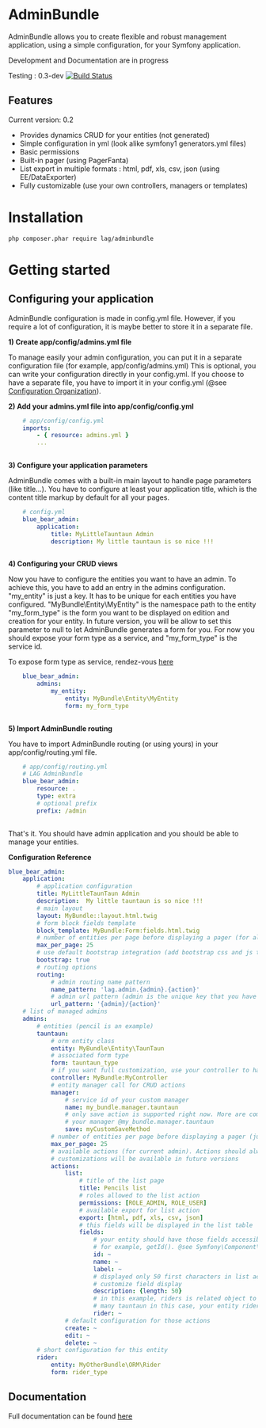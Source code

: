# AdminBundle

AdminBundle allows you to create flexible and robust management application, using a simple configuration,
for your Symfony application.

Development and Documentation are in progress

Testing : 
0.3-dev [![Build Status](https://travis-ci.org/larriereguichet/AdminBundle.svg?branch=0.3-dev)](https://travis-ci.org/larriereguichet/AdminBundle)

## Features

Current version: 0.2

* Provides dynamics CRUD for your entities (not generated)
* Simple configuration in yml (look alike symfony1 generators.yml files)
* Basic permissions
* Built-in pager (using PagerFanta)
* List export in multiple formats : html, pdf, xls, csv, json (using EE/DataExporter)
* Fully customizable (use your own controllers, managers or templates)


# Installation
```
php composer.phar require lag/adminbundle
```

# Getting started

## Configuring your application

AdminBundle configuration is made in config.yml file. However, if you require a lot of configuration, it is maybe better
to store it in a separate file.

__1) Create app/config/admins.yml file__

To manage easily your admin configuration, you can put it in a separate configuration file (for example, app/config/admins.yml)
This is optional, you can write your configuration directly in your config.yml. If you choose to have a separate file, you have to
import it in your config.yml (@see [Configuration Organization](http://symfony.com/doc/current/cookbook/configuration/configuration_organization.html#advanced-techniques)).

__2) Add your admins.yml file into app/config/config.yml__

```yml
    # app/config/config.yml
    imports:               
        - { resource: admins.yml }
        ...
        
```

__3) Configure your application parameters__

AdminBundle comes with a built-in main layout to handle page parameters (like title...). You have to configure at least your
application title, which is the content title markup by default for all your pages.

```yml
    # config.yml
    blue_bear_admin:
        application:            
            title: MyLittleTauntaun Admin
            description: My little tauntaun is so nice !!!
                                   
```

__4) Configuring your CRUD views__

Now you have to configure the entities you want to have an admin. To achieve this, you have to add an entry in the admins
configuration.
"my_entity" is just a key. It has to be unique for each entities you have configured.
"MyBundle\Entity\MyEntity" is the namespace path to the entity
"my_form_type" is the form you want to be displayed on edition and creation for your entity. In future version, you will
be allow to set this parameter to null to let AdminBundle generates a form for you. For now you should expose your form
type as a service, and "my_form_type" is the service id. 

To expose form type as service, rendez-vous [here](http://symfony.com/doc/current/cookbook/form/create_custom_field_type.html#creating-your-field-type-as-a-service) 

```yml
    blue_bear_admin:
        admins:
            my_entity:
                entity: MyBundle\Entity\MyEntity
                form: my_form_type
                
```

__5) Import AdminBundle routing__
   
You have to import AdminBundle routing (or using yours) in your app/config/routing.yml file.

```yml
    # app/config/routing.yml
    # LAG AdminBundle
    blue_bear_admin:
        resource: .
        type: extra
        # optional prefix
        prefix: /admin
        
```

That's it. You should have admin application and you should be able to manage your entities.



__Configuration Reference__

```yml
blue_bear_admin:
    application:
        # application configuration
        title: MyLittleTaunTaun Admin
        description:  My little tauntaun is so nice !!!
        # main layout
        layout: MyBundle::layout.html.twig
        # form block fields template
        block_template: MyBundle:Form:fields.html.twig
        # number of entities per page before displaying a pager (for all admin by default)
        max_per_page: 25
        # use default bootstrap integration (add bootstrap css and js to the layout)
        bootstrap: true
        # routing options
        routing:
            # admin routing name pattern
            name_pattern: 'lag.admin.{admin}.{action}'
            # admin url pattern (admin is the unique key that you have configured in admins configuration section) 
            url_pattern: '{admin}/{action}'
    # list of managed admins
    admins:
        # entities (pencil is an example)
        tauntaun:
            # orm entity class
            entity: MyBundle\Entity\TaunTaun
            # associated form type
            form: tauntaun_type
            # if you want full customization, use your controller to handle actions
            controller: MyBundle:MyController
            # entity manager call for CRUD actions
            manager:
                # service id of your custom manager
                name: my_bundle.manager.tauntaun
                # only save action is supported right now. More are coming. myCustomSaveMethod should be a method of
                # your manager @my_bundle.manager.tauntaun
                save: myCustomSaveMethod
            # number of entities per page before displaying a pager (just for current admin)
            max_per_page: 25
            # available actions (for current admin). Actions should always be list, create, edit and delete. More
            # customizations will be available in future versions
            actions:
                list:
                    # title of the list page
                    title: Pencils list
                    # roles allowed to the list action
                    permissions: [ROLE_ADMIN, ROLE_USER]
                    # available export for list action
                    export: [html, pdf, xls, csv, json]
                    # this fields will be displayed in the list table
                    fields:
                        # your entity should have those fields accessible (public property, getters...)
                        # for example, getId(). @see Symfony\Component\PropertyAccess\PropertyAccessor
                        id: ~                        
                        name: ~
                        label: ~
                        # displayed only 50 first characters in list action for this field (more options are coming to
                        # customize field display
                        description: {length: 50}
                        # in this example, riders is related object to current entity (via ManyToOne, a rider can have
                        # many tauntaun in this case, your entity rider should have an accessible property label) 
                        rider: ~
                # default configuration for those actions
                create: ~
                edit: ~
                delete: ~
        # short configuration for this entity
        rider:
            entity: MyOtherBundle\ORM\Rider
            form: rider_type

```

## Documentation

Full documentation can be found [here](https://github.com/larriereguichet/AdminBundle/tree/master/Resources/docs/summary.md)
